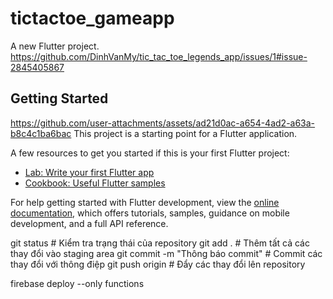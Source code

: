 # tictactoe_gameapp

A new Flutter project.
https://github.com/DinhVanMy/tic_tac_toe_legends_app/issues/1#issue-2845405867
## Getting Started
https://github.com/user-attachments/assets/ad21d0ac-a654-4ad2-a63a-b8c4c1ba6bac
This project is a starting point for a Flutter application.

A few resources to get you started if this is your first Flutter project:

- [Lab: Write your first Flutter app](https://docs.flutter.dev/get-started/codelab)
- [Cookbook: Useful Flutter samples](https://docs.flutter.dev/cookbook)

For help getting started with Flutter development, view the
[online documentation](https://docs.flutter.dev/), which offers tutorials,
samples, guidance on mobile development, and a full API reference.

git status                   # Kiểm tra trạng thái của repository
git add .                    # Thêm tất cả các thay đổi vào staging area
git commit -m "Thông báo commit" # Commit các thay đổi với thông điệp
git push origin <branch-name> # Đẩy các thay đổi lên repository

firebase deploy --only functions
